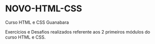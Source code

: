# NOVO-HTML-CSS

Curso HTML e CSS Guanabara

Exercícios e Desafios realizados referente aos 2 primeiros módulos do curso HTML e CSS.
